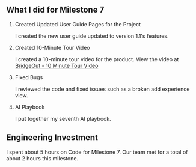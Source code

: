 ## What I did for Milestone 7

1. Created Updated User Guide Pages for the Project

	I created the new user guide updated to version 1.1's features.

2. Created 10-Minute Tour Video

	I created a 10-minute tour video for the product. View the video at [BridgeOut - 10 Minute Tour Video]()

3. Fixed Bugs

	I reviewed the code and fixed issues such as a broken add experience view.

3. AI Playbook

	I put together my seventh AI playbook.

## Engineering Investment

I spent about 5 hours on Code for Milestone 7.
Our team met for a total of about 2 hours this milestone.